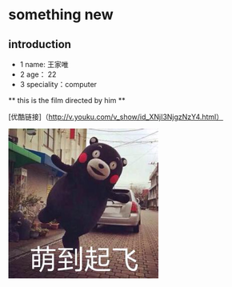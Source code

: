 # something new
## introduction
* 1 name: 王家唯
* 2 age： 22
* 3 speciality：computer

** this is the film directed by him **

[优酷链接]（http://v.youku.com/v_show/id_XNjI3NjgzNzY4.html）

![123](123.jpg)
